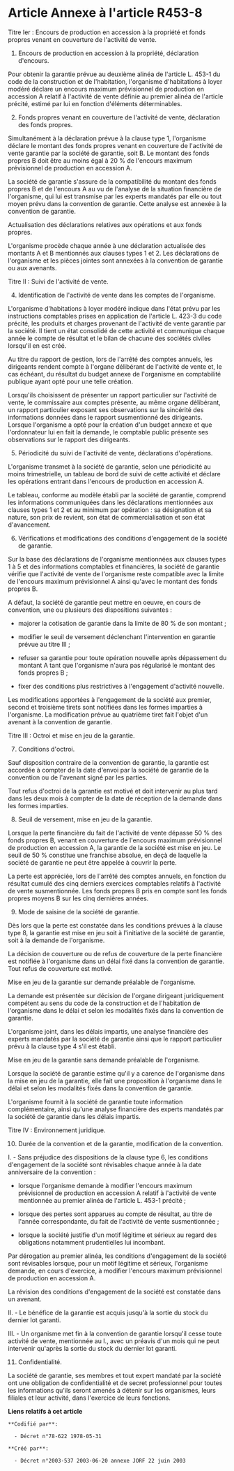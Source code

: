 # Article Annexe à l'article R453-8

Titre Ier : Encours de production en accession à la propriété et fonds propres venant en couverture de l'activité de vente.

1. Encours de production en accession à la propriété, déclaration d'encours.

Pour obtenir la garantie prévue au deuxième alinéa de l'article L. 453-1 du code de la construction et de l'habitation,
l'organisme d'habitations à loyer modéré déclare un encours maximum prévisionnel de production en accession A relatif à
l'activité de vente définie au premier alinéa de l'article précité, estimé par lui en fonction d'éléments déterminables.

2. Fonds propres venant en couverture de l'activité de vente, déclaration des fonds propres.

Simultanément à la déclaration prévue à la clause type 1, l'organisme déclare le montant des fonds propres venant en
couverture de l'activité de vente garantie par la société de garantie, soit B. Le montant des fonds propres B doit être au
moins égal à 20 % de l'encours maximum prévisionnel de production en accession A.

La société de garantie s'assure de la compatibilité du montant des fonds propres B et de l'encours A au vu de l'analyse de la
situation financière de l'organisme, qui lui est transmise par les experts mandatés par elle ou tout moyen prévu dans la
convention de garantie. Cette analyse est annexée à la convention de garantie.

Actualisation des déclarations relatives aux opérations et aux fonds propres.

L'organisme procède chaque année à une déclaration actualisée des montants A et B mentionnés aux clauses types 1 et 2. Les
déclarations de l'organisme et les pièces jointes sont annexées à la convention de garantie ou aux avenants.

Titre II : Suivi de l'activité de vente.

4. Identification de l'activité de vente dans les comptes de l'organisme.

L'organisme d'habitations à loyer modéré indique dans l'état prévu par les instructions comptables prises en application de
l'article L. 423-3 du code précité, les produits et charges provenant de l'activité de vente garantie par la société. Il
tient un état consolidé de cette activité et communique chaque année le compte de résultat et le bilan de chacune des
sociétés civiles lorsqu'il en est créé.

Au titre du rapport de gestion, lors de l'arrêté des comptes annuels, les dirigeants rendent compte à l'organe délibérant de
l'activité de vente et, le cas échéant, du résultat du budget annexe de l'organisme en comptabilité publique ayant opté pour
une telle création.

Lorsqu'ils choisissent de présenter un rapport particulier sur l'activité de vente, le commissaire aux comptes présente, au
même organe délibérant, un rapport particulier exposant ses observations sur la sincérité des informations données dans le
rapport susmentionné des dirigeants. Lorsque l'organisme a opté pour la création d'un budget annexe et que l'ordonnateur lui
en fait la demande, le comptable public présente ses observations sur le rapport des dirigeants.

5. Périodicité du suivi de l'activité de vente, déclarations d'opérations.

L'organisme transmet à la société de garantie, selon une périodicité au moins trimestrielle, un tableau de bord de suivi de
cette activité et déclare les opérations entrant dans l'encours de production en accession A.

Le tableau, conforme au modèle établi par la société de garantie, comprend les informations communiquées dans les
déclarations mentionnées aux clauses types 1 et 2 et au minimum par opération : sa désignation et sa nature, son prix de
revient, son état de commercialisation et son état d'avancement.

6. Vérifications et modifications des conditions d'engagement de la société de garantie.

Sur la base des déclarations de l'organisme mentionnées aux clauses types 1 à 5 et des informations comptables et
financières, la société de garantie vérifie que l'activité de vente de l'organisme reste compatible avec la limite de
l'encours maximum prévisionnel A ainsi qu'avec le montant des fonds propres B.

A défaut, la société de garantie peut mettre en oeuvre, en cours de convention, une ou plusieurs des dispositions suivantes :

- majorer la cotisation de garantie dans la limite de 80 % de son montant ;

- modifier le seuil de versement déclenchant l'intervention en garantie prévue au titre III ;

- refuser sa garantie pour toute opération nouvelle après dépassement du montant A tant que l'organisme n'aura pas régularisé
le montant des fonds propres B ;

- fixer des conditions plus restrictives à l'engagement d'activité nouvelle.

Les modifications apportées à l'engagement de la société aux premier, second et troisième tirets sont notifiées dans les
formes imparties à l'organisme. La modification prévue au quatrième tiret fait l'objet d'un avenant à la convention de
garantie.

Titre III : Octroi et mise en jeu de la garantie.

7. Conditions d'octroi.

Sauf disposition contraire de la convention de garantie, la garantie est accordée à compter de la date d'envoi par la société
de garantie de la convention ou de l'avenant signé par les parties.

Tout refus d'octroi de la garantie est motivé et doit intervenir au plus tard dans les deux mois à compter de la date de
réception de la demande dans les formes imparties.

8. Seuil de versement, mise en jeu de la garantie.

Lorsque la perte financière du fait de l'activité de vente dépasse 50 % des fonds propres B, venant en couverture de
l'encours maximum prévisionnel de production en accession A, la garantie de la société est mise en jeu. Le seuil de 50 %
constitue une franchise absolue, en deçà de laquelle la société de garantie ne peut être appelée à couvrir la perte.

La perte est appréciée, lors de l'arrêté des comptes annuels, en fonction du résultat cumulé des cinq derniers exercices
comptables relatifs à l'activité de vente susmentionnée. Les fonds propres B pris en compte sont les fonds propres moyens B
sur les cinq dernières années.

9. Mode de saisine de la société de garantie.

Dès lors que la perte est constatée dans les conditions prévues à la clause type 8, la garantie est mise en jeu soit à
l'initiative de la société de garantie, soit à la demande de l'organisme.

La décision de couverture ou de refus de couverture de la perte financière est notifiée à l'organisme dans un délai fixé dans
la convention de garantie. Tout refus de couverture est motivé.

Mise en jeu de la garantie sur demande préalable de l'organisme.

La demande est présentée sur décision de l'organe dirigeant juridiquement compétent au sens du code de la construction et de
l'habitation de l'organisme dans le délai et selon les modalités fixés dans la convention de garantie.

L'organisme joint, dans les délais impartis, une analyse financière des experts mandatés par la société de garantie ainsi que
le rapport particulier prévu à la clause type 4 s'il est établi.

Mise en jeu de la garantie sans demande préalable de l'organisme.

Lorsque la société de garantie estime qu'il y a carence de l'organisme dans la mise en jeu de la garantie, elle fait une
proposition à l'organisme dans le délai et selon les modalités fixés dans la convention de garantie.

L'organisme fournit à la société de garantie toute information complémentaire, ainsi qu'une analyse financière des experts
mandatés par la société de garantie dans les délais impartis.

Titre IV : Environnement juridique.

10. Durée de la convention et de la garantie, modification de la convention.

I. - Sans préjudice des dispositions de la clause type 6, les conditions d'engagement de la société sont révisables chaque
année à la date anniversaire de la convention :

- lorsque l'organisme demande à modifier l'encours maximum prévisionnel de production en accession A relatif à l'activité de
vente mentionnée au premier alinéa de l'article L. 453-1 précité ;

- lorsque des pertes sont apparues au compte de résultat, au titre de l'année correspondante, du fait de l'activité de vente
susmentionnée ;

- lorsque la société justifie d'un motif légitime et sérieux au regard des obligations notamment prudentielles lui incombant.

Par dérogation au premier alinéa, les conditions d'engagement de la société sont révisables lorsque, pour un motif légitime
et sérieux, l'organisme demande, en cours d'exercice, à modifier l'encours maximum prévisionnel de production en accession A.

La révision des conditions d'engagement de la société est constatée dans un avenant.

II. - Le bénéfice de la garantie est acquis jusqu'à la sortie du stock du dernier lot garanti.

III. - Un organisme met fin à la convention de garantie lorsqu'il cesse toute activité de vente, mentionnée au I., avec un
préavis d'un mois qui ne peut intervenir qu'après la sortie du stock du dernier lot garanti.

11. Confidentialité.

La société de garantie, ses membres et tout expert mandaté par la société ont une obligation de confidentialité et de secret
professionnel pour toutes les informations qu'ils seront amenés à détenir sur les organismes, leurs filiales et leur
activité, dans l'exercice de leurs fonctions.

**Liens relatifs à cet article**

	**Codifié par**:

	  - Décret n°78-622 1978-05-31

	**Créé par**:

	  - Décret n°2003-537 2003-06-20 annexe JORF 22 juin 2003
